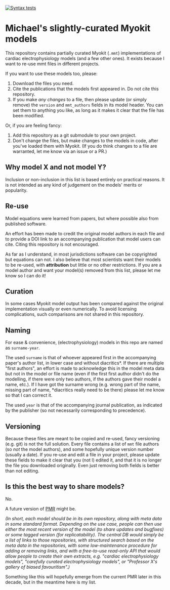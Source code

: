 [![Syntax tests](https://github.com/myokit/models/actions/workflows/syntax-test.yml/badge.svg)](https://github.com/myokit/models/actions/workflows/syntax-test.yml)

# Michael's slightly-curated Myokit models

This repository contains partially curated Myokit (`.mmt`) implementations of cardiac electrophysiology models (and a few other ones).
It exists because I want to re-use mmt files in different projects.

If you want to use these models too, please:

 1. Download the files you need.
 2. Cite the publications that the models first appeared in. Do not cite this repository.
 3. If you make _any changes_ to a file, then please update (or simply remove) the `version` and `mmt_authors` fields in its model header. You can set them to anything you like, as long as it makes it clear that the file has been modified.

Or, if you are feeling fancy:

 1. Add this repository as a git submodule to your own project.
 2. Don't change the files, but make changes to the models in code, after you've loaded them with Myokit.
    (If you do think changes to a file are warranted, let me know via an issue or a PR.)

## Why model X and not model Y?

Inclusion or non-inclusion in this list is based entirely on practical reasons.
It is not intended as any kind of judgement on the models' merits or popularity.

## Re-use

Model equations were learned from papers, but where possible also from published software.

An effort has been made to credit the original model authors in each file and to provide a DOI link to an accompanying publication that model users can cite.
Citing this repository is not encouraged.

As far as I understand, in most jurisdictions software can be copyrighted but equations can not.
I also believe that most scientists want their models to be re-used, with **attribution** but little or no other restrictions.
If you are a model author and want your model(s) removed from this list, please let me know so I can do it!

## Curation

In some cases Myokit model output has been compared against the original implementation visually or even numerically.
To avoid licensing complications, such comparisons are not shared in this repository.

## Naming

For ease & convenience, (electrophysiology) models in this repo are named as `surname-year`.

The used `surname` is that of whoever appeared first in the accompanying paper's author list, in lower case and without diacritics*.
If there are multiple "first authors", an effort is made to acknowledge this in the model meta data but not in the model or file name (even if the first first author didn't do the modelling, if there were only two authors, if the authors gave their model a name, etc.).
If I have got the surname wrong (e.g. wrong part of the name, missing part of name, *diacritics really need to be there) please let me know so that I can correct it.

The used `year` is that of the accompanying journal publication, as indicated by the publisher (so not necessarily corresponding to precedence).

## Versioning

Because these files are meant to be copied and re-used, fancy versioning (e.g. git) is not the full solution.
Every file contains a list of `mmt` file authors (so *not* the model authors), and some hopefully unique version number (usually a date).
If you re-use and edit a file in your project, please update these fields to make it clear that you (not I) edited it, and that it is no longer the file you downloaded originally.
Even just removing both fields is better than not editing.

## Is this the best way to share models?

No.

A future version of [PMR](https://models.physiomeproject.org) might be.

_(In short, each model should be in its own repository, along with meta data in some standard format.
Depending on the use case, people can then use either the most recent version of the model (to share updates and bugfixes) or some tagged version (for replicatability).
The central DB would simply be a list of links to those repositories, with structured search based on the meta data in the repositories, with some low-maintenance procedure for adding or removing links, and with a free-to-use read-only API that would allow people to create their own extracts, e.g. "cardiac electrophysiology models", "carefully curated electrophysiology models", or "Professor X's gallery of biased favouritism".)_

Something like this will hopefully emerge from the current PMR later in this decade, but in the meantime here is my list.
